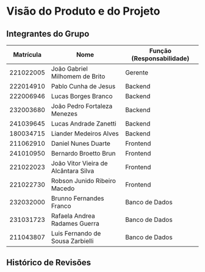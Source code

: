 # Visão do Produto e do Projeto

## Integrantes do Grupo

| **Matrícula** | **Nome**                             | **Função (Responsabilidade)** |
|---------------|--------------------------------------|-------------------------------|
| 221022005     | João Gabriel Milhomem de Brito       | Gerente                       |
| 222014910     | Pablo Cunha de Jesus                 | Backend                       |
| 222006946     | Lucas Borges Branco                  | Backend                       |
| 232003680     | João Pedro Fortaleza Menezes         | Backend                       |
| 241039645     | Lucas Andrade Zanetti                | Backend                       |
| 180034715     | Liander Medeiros Alves               | Backend                       |
| 211062910     | Daniel Nunes Duarte                  | Frontend                      |
| 241010950     | Bernardo Broetto Brun                | Frontend                      |
| 221022023     | João Vitor Vieira de Alcântara Silva | Frontend                      |
| 221022730     | Robson Junido Ribeiro Macedo         | Frontend                      |
| 232032000     | Brunno Fernandes Franco              | Banco de Dados                |
| 231031723     | Rafaela Andrea Radames Guerra        | Banco de Dados                |
| 211043807     | Luis Fernando de Sousa Zarbielli     | Banco de Dados                |

## Histórico de Revisões
